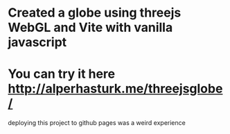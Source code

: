 # Created a globe using threejs WebGL and Vite with vanilla javascript 
# You can try it here http://alperhasturk.me/threejsglobe/

deploying this project to github pages was a weird experience
